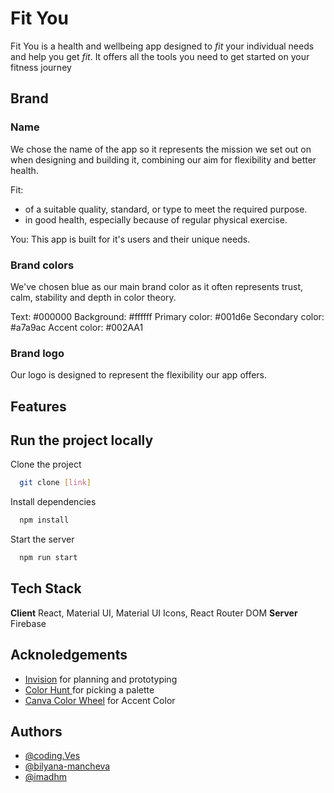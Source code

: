 # Fit You

Fit You is a health and wellbeing app designed to _fit_ your individual needs and help you get _fit_. It offers all the tools you need to get started on your fitness journey

## Brand

### Name

We chose the name of the app so it represents the mission we set out on when designing and building it, combining our aim for flexibility and better health.

Fit:

- of a suitable quality, standard, or type to meet the required purpose.
- in good health, especially because of regular physical exercise.

You:
This app is built for it's users and their unique needs.

### Brand colors

We've chosen blue as our main brand color as it often represents trust, calm, stability and depth in color theory.

Text: #000000
Background: #ffffff
Primary color: #001d6e
Secondary color: #a7a9ac
Accent color: #002AA1

### Brand logo

Our logo is designed to represent the flexibility our app offers.

## Features

## Run the project locally

Clone the project

```bash
  git clone [link]
```

Install dependencies

```bash
  npm install
```

Start the server

```bash
  npm run start
```

## Tech Stack

**Client** React, Material UI, Material UI Icons, React Router DOM
**Server** Firebase

## Acknoledgements

- [Invision](https://studiolucky13.invisionapp.com/freehand/Fitness-Tracker-ZhYg9kXXN) for planning and prototyping
- [Color Hunt ](https://colorhunt.co/) for picking a palette
- [Canva Color Wheel](https://www.canva.com/colors/color-wheel/) for Accent Color

## Authors

- [@coding.Ves](https://gitlab.com/coding.Ves)
- [@bilyana-mancheva](https://gitlab.com/bilyana-mancheva)
- [@imadhm](https://gitlab.com/imadhm)
